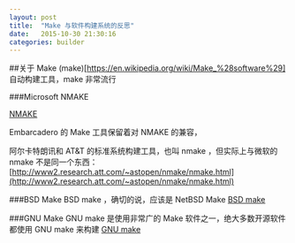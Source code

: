 ```yaml
---
layout: post
title:  "Make 与软件构建系统的反思"
date:   2015-10-30 21:30:16
categories: builder
---
```


##关于 Make
(make)[https://en.wikipedia.org/wiki/Make_%28software%29] 自动构建工具，make 非常流行


###Microsoft NMAKE

[NMAKE](https://github.com/fstudio/nmake)


Embarcadero 的 Make 工具保留着对 NMAKE 的兼容，

阿尔卡特朗讯和  AT&T 的标准系统构建工具，也叫 nmake ，但实际上与微软的 nmake 不是同一个东西：   
[http://www2.research.att.com/~astopen/nmake/nmake.html](http://www2.research.att.com/~astopen/nmake/nmake.html)     


###BSD Make
BSD make ，确切的说，应该是 NetBSD Make
[BSD make](https://github.com/fstudio/bmake)   

###GNU Make
GNU make 是使用非常广的 Make 软件之一，绝大多数开源软件都使用 GNU make 来构建
[GNU make](https://github.com/fstudio/make)

